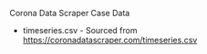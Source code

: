 Corona Data Scraper Case Data

* timeseries.csv - Sourced from https://coronadatascraper.com/timeseries.csv
